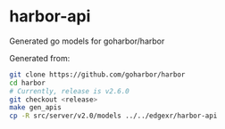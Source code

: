 # harbor-api
Generated go models for goharbor/harbor

Generated from:
```bash
git clone https://github.com/goharbor/harbor
cd harbor
# Currently, release is v2.6.0
git checkout <release>
make gen_apis
cp -R src/server/v2.0/models ../../edgexr/harbor-api
```
